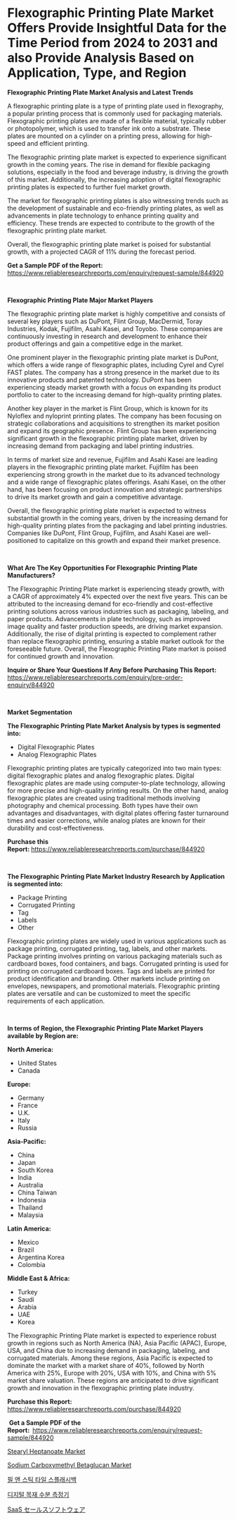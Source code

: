 <p><h1>Flexographic Printing Plate Market Offers Provide Insightful Data for the Time Period from 2024 to 2031 and also Provide Analysis Based on Application, Type, and Region</h1></p><p><strong>Flexographic Printing Plate Market Analysis and Latest Trends</strong></p>
<p><p>A flexographic printing plate is a type of printing plate used in flexography, a popular printing process that is commonly used for packaging materials. Flexographic printing plates are made of a flexible material, typically rubber or photopolymer, which is used to transfer ink onto a substrate. These plates are mounted on a cylinder on a printing press, allowing for high-speed and efficient printing.</p><p>The flexographic printing plate market is expected to experience significant growth in the coming years. The rise in demand for flexible packaging solutions, especially in the food and beverage industry, is driving the growth of this market. Additionally, the increasing adoption of digital flexographic printing plates is expected to further fuel market growth.</p><p>The market for flexographic printing plates is also witnessing trends such as the development of sustainable and eco-friendly printing plates, as well as advancements in plate technology to enhance printing quality and efficiency. These trends are expected to contribute to the growth of the flexographic printing plate market.</p><p>Overall, the flexographic printing plate market is poised for substantial growth, with a projected CAGR of 11% during the forecast period.</p></p>
<p><strong>Get a Sample PDF of the Report:&nbsp;</strong> <a href="https://www.reliableresearchreports.com/enquiry/request-sample/844920">https://www.reliableresearchreports.com/enquiry/request-sample/844920</a></p>
<p>&nbsp;</p>
<p><strong>Flexographic Printing Plate Major Market Players</strong></p>
<p><p>The flexographic printing plate market is highly competitive and consists of several key players such as DuPont, Flint Group, MacDermid, Toray Industries, Kodak, Fujifilm, Asahi Kasei, and Toyobo. These companies are continuously investing in research and development to enhance their product offerings and gain a competitive edge in the market.</p><p>One prominent player in the flexographic printing plate market is DuPont, which offers a wide range of flexographic plates, including Cyrel and Cyrel FAST plates. The company has a strong presence in the market due to its innovative products and patented technology. DuPont has been experiencing steady market growth with a focus on expanding its product portfolio to cater to the increasing demand for high-quality printing plates.</p><p>Another key player in the market is Flint Group, which is known for its Nyloflex and nyloprint printing plates. The company has been focusing on strategic collaborations and acquisitions to strengthen its market position and expand its geographic presence. Flint Group has been experiencing significant growth in the flexographic printing plate market, driven by increasing demand from packaging and label printing industries.</p><p>In terms of market size and revenue, Fujifilm and Asahi Kasei are leading players in the flexographic printing plate market. Fujifilm has been experiencing strong growth in the market due to its advanced technology and a wide range of flexographic plates offerings. Asahi Kasei, on the other hand, has been focusing on product innovation and strategic partnerships to drive its market growth and gain a competitive advantage.</p><p>Overall, the flexographic printing plate market is expected to witness substantial growth in the coming years, driven by the increasing demand for high-quality printing plates from the packaging and label printing industries. Companies like DuPont, Flint Group, Fujifilm, and Asahi Kasei are well-positioned to capitalize on this growth and expand their market presence.</p></p>
<p>&nbsp;</p>
<p><strong>What Are The Key Opportunities For Flexographic Printing Plate Manufacturers?</strong></p>
<p><p>The Flexographic Printing Plate market is experiencing steady growth, with a CAGR of approximately 4% expected over the next five years. This can be attributed to the increasing demand for eco-friendly and cost-effective printing solutions across various industries such as packaging, labeling, and paper products. Advancements in plate technology, such as improved image quality and faster production speeds, are driving market expansion. Additionally, the rise of digital printing is expected to complement rather than replace flexographic printing, ensuring a stable market outlook for the foreseeable future. Overall, the Flexographic Printing Plate market is poised for continued growth and innovation.</p></p>
<p><strong>Inquire or Share Your Questions If Any Before Purchasing This Report:</strong> <a href="https://www.reliableresearchreports.com/enquiry/pre-order-enquiry/844920">https://www.reliableresearchreports.com/enquiry/pre-order-enquiry/844920</a></p>
<p>&nbsp;</p>
<p><strong>Market Segmentation</strong></p>
<p><strong>The Flexographic Printing Plate Market Analysis by types is segmented into:</strong></p>
<p><ul><li>Digital Flexographic Plates</li><li>Analog Flexographic Plates</li></ul></p>
<p><p>Flexographic printing plates are typically categorized into two main types: digital flexographic plates and analog flexographic plates. Digital flexographic plates are made using computer-to-plate technology, allowing for more precise and high-quality printing results. On the other hand, analog flexographic plates are created using traditional methods involving photography and chemical processing. Both types have their own advantages and disadvantages, with digital plates offering faster turnaround times and easier corrections, while analog plates are known for their durability and cost-effectiveness.</p></p>
<p><strong>Purchase this Report:&nbsp;</strong><a href="https://www.reliableresearchreports.com/purchase/844920">https://www.reliableresearchreports.com/purchase/844920</a></p>
<p>&nbsp;</p>
<p><strong>The Flexographic Printing Plate Market Industry Research by Application is segmented into:</strong></p>
<p><ul><li>Package Printing</li><li>Corrugated Printing</li><li>Tag</li><li>Labels</li><li>Other</li></ul></p>
<p><p>Flexographic printing plates are widely used in various applications such as package printing, corrugated printing, tag, labels, and other markets. Package printing involves printing on various packaging materials such as cardboard boxes, food containers, and bags. Corrugated printing is used for printing on corrugated cardboard boxes. Tags and labels are printed for product identification and branding. Other markets include printing on envelopes, newspapers, and promotional materials. Flexographic printing plates are versatile and can be customized to meet the specific requirements of each application.</p></p>
<p>&nbsp;</p>
<p><strong>In terms of Region, the Flexographic Printing Plate Market Players available by Region are:</strong></p>
<p>
    <p> <strong> North America: </strong>
        <ul>
            <li>United States</li>
            <li>Canada</li>
        </ul>
        </p> 
    <p> <strong> Europe: </strong>
        <ul>
            <li>Germany</li>
            <li>France</li>
            <li>U.K.</li>
            <li>Italy</li>
            <li>Russia</li>
        </ul>
        </p> 
    <p> <strong> Asia-Pacific: </strong>
        <ul>
            <li>China</li>
            <li>Japan</li>
            <li>South Korea</li>
            <li>India</li>
            <li>Australia</li>
            <li>China Taiwan</li>
            <li>Indonesia</li>
            <li>Thailand</li>
            <li>Malaysia</li>
        </ul>
        </p> 
    <p> <strong> Latin America: </strong>
        <ul>
            <li>Mexico</li>
            <li>Brazil</li>
            <li>Argentina Korea</li>
            <li>Colombia</li>
        </ul>
        </p> 
    <p> <strong> Middle East & Africa: </strong>
        <ul>
            <li>Turkey</li>
            <li>Saudi</li>
            <li>Arabia</li>
            <li>UAE</li>
            <li>Korea</li>
        </ul>
    </p>
    </p>
<p><p>The Flexographic Printing Plate market is expected to experience robust growth in regions such as North America (NA), Asia Pacific (APAC), Europe, USA, and China due to increasing demand in packaging, labeling, and corrugated materials. Among these regions, Asia Pacific is expected to dominate the market with a market share of 40%, followed by North America with 25%, Europe with 20%, USA with 10%, and China with 5% market share valuation. These regions are anticipated to drive significant growth and innovation in the flexographic printing plate industry.</p></p>
<p><strong>Purchase this Report: </strong><a href="https://www.reliableresearchreports.com/purchase/844920">https://www.reliableresearchreports.com/purchase/844920</a></p>
<p>&nbsp;<strong>Get a Sample PDF of the Report:&nbsp;&nbsp;</strong><a href="https://www.reliableresearchreports.com/enquiry/request-sample/844920">https://www.reliableresearchreports.com/enquiry/request-sample/844920</a></p>
<p><strong></strong></p>
<p><p><a href="https://github.com/gulaimolin/Market-Research-Report-List-3/blob/main/stearyl-heptanoate-market.md">Stearyl Heptanoate Market</a></p><p><a href="https://github.com/RoccoManning/Market-Research-Report-List-3/blob/main/sodium-carboxymethyl-betaglucan-market.md">Sodium Carboxymethyl Betaglucan Market</a></p><p><a href="https://medium.com/@vlcostes/%EB%B2%97%EA%B2%A8%EC%A7%80%EA%B3%A0-%EB%B6%99%EC%9D%B4%EB%8A%94-%ED%83%80%EC%9D%BC-%EC%8A%A4%ED%94%8C%EB%9E%98%EC%8B%9C%EB%B0%B1-%EC%8B%9C%EC%9E%A5-%EC%A0%90%EC%9C%A0%EC%9C%A8-%EC%A7%84%ED%99%94-%EB%B0%8F-%EC%8B%9C%EC%9E%A5-%EC%84%B1%EC%9E%A5-%EC%B6%94%EC%9D%B4-2024-2031-75787d15358b">필 앤 스틱 타일 스플래시백</a></p><p><a href="https://medium.com/@mujgankortalih/%EB%94%94%EC%A7%80%ED%84%B8-%EB%AA%A9%EC%A7%88-%EC%88%98%EB%B6%84-%EC%B8%A1%EC%A0%95%EA%B8%B0-%EC%8B%9C%EC%9E%A5-%EC%A1%B0%EC%82%AC-%EB%B3%B4%EA%B3%A0%EC%84%9C-2024%EB%85%84%EB%B6%80%ED%84%B0-2031%EB%85%84%EA%B9%8C%EC%A7%80%EC%9D%98-%EC%97%AD%EC%82%AC-%EB%B0%8F-%EC%98%88%EC%B8%A1-097feb48df60">디지털 목재 수분 측정기</a></p><p><a href="https://medium.com/@cielostamm/saas%E3%81%AE%E5%96%B6%E6%A5%AD%E3%82%BD%E3%83%95%E3%83%88%E3%82%A6%E3%82%A7%E3%82%A2%E5%B8%82%E5%A0%B4%E8%A6%8F%E6%A8%A1-%E5%B8%82%E5%A0%B4%E3%81%AE%E5%B1%95%E6%9C%9B%E3%81%A8%E5%B8%82%E5%A0%B4%E4%BA%88%E6%B8%AC-2024%E5%B9%B4%E3%81%8B%E3%82%892031%E5%B9%B4-5072a4ddd6ad">SaaS セールスソフトウェア</a></p></p>